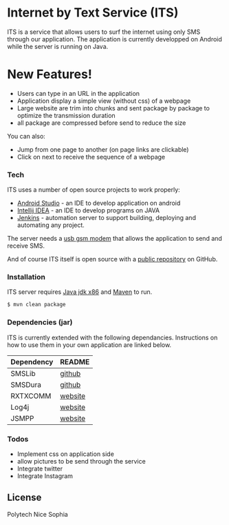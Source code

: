 # Internet by Text Service (ITS)


ITS is a service that allows users to surf the internet using only SMS through our application. The application is currently developped on Android while the server is running on Java.

# New Features!
  - Users can type in an URL in the application
  - Application display a simple view (without css) of a webpage
  - Large website are trim into chunks and sent package by package to optimize the transmission duration
  - all package are compressed before send to reduce the size

You can also:
  - Jump from one page to another (on page links are clickable)
  - Click on next to receive the sequence of a webpage

### Tech

ITS uses a number of open source projects to work properly:

* [Android Studio] - an IDE to develop application on android
* [Intellij IDEA] - an IDE to develop programs on JAVA
* [Jenkins] - automation server to support building, deploying and automating any project.

The server needs a [usb gsm modem](https://www.amazon.fr/Hsdpa-7-2Mbps-Adaptateur-Réseau-Dongle/dp/B01K5P0WCA/ref=sr_1_2?ie=UTF8&qid=1496396243&sr=8-2&keywords=usb+gsm+dongle) that allows the application to send and receive SMS.

And of course ITS itself is open source with a [public repository][dill]
 on GitHub.

### Installation

ITS server requires [Java jdk x86](https://nodejs.org/) and [Maven](https://maven.apache.org) to run.

```sh
$ mvn clean package
```


### Dependencies (jar)

ITS is currently extended with the following dependancies. Instructions on how to use them in your own application are linked below.

| Dependency | README |
| ------ | ------ |
| SMSLib |  [github](https://github.com/tdelenikas/smslib) |
| SMSDura | [github](https://github.com/harshadura/SMS.Dura.Wrapper) |
| RXTXCOMM | [website](https://seiscode.iris.washington.edu/projects/rxtxcomm) |
| Log4j | [website](https://logging.apache.org/log4j/2.x/) |
| JSMPP | [website](https://jsmpp.org) |



### Todos

 - Implement css on application side
 - allow pictures to be send through the service
 - Integrate twitter
 - Integrate Instagram

License
----

Polytech Nice Sophia

   [Android Studio]: <https://developer.android.com/studio/index.html>
   [Intellij IDEA]: <https://www.jetbrains.com/idea/>
   [Jenkins]: <https://jenkins.io>
   [dill]: <https://github.com/danialaswad/Internet-by-Text-Service>

